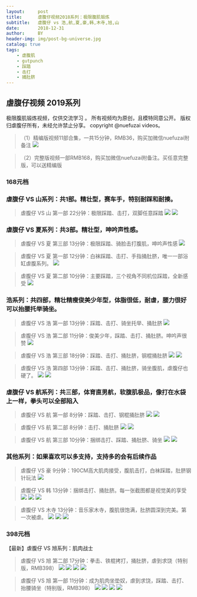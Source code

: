 ```yaml
---
layout:     post
title:      虐腹仔视频2018系列：极限腹肌锻炼
subtitle:   虐腹仔 vs 浩,航,夏,豪,韩,木寺,旭,山
date:       2018-12-31
author:     BY
header-img: img/post-bg-universe.jpg
catalog: true
tags:
    - 虐腹肌
    - gutpunch
    - 踩踏
    - 击打
    - 捅肚脐
---
```


## 虐腹仔视频 2019系列
极限腹肌锻炼视频，仅供交流学习 。
所有视频均为原创，且模特同意公开。
版权归虐腹仔所有，未经允许禁止分享。
copyright @nuefuzai videos。

>（1）精编版视频11部合集，一共15分钟，RMB36，购买加微信nuefuzai附备注
![](https://upload-images.jianshu.io/upload_images/11064440-ccbe787d1dc12d42.png?imageMogr2/auto-orient/strip%7CimageView2/2/w/1240)


>（2）完整版视频一部RMB168，购买加微信nuefuzai附备注。买任意完整版，可以送精编版


### 168元档
### 虐腹仔 VS 山系列：共1部。精壮型，赛车手，特别耐踩和耐揍。
> 虐腹仔 VS 山 第一部 22分钟：极限踩踏、击打，双脚任意踩踏
![](https://upload-images.jianshu.io/upload_images/11939870-a604c3c67942b9df.png?imageMogr2/auto-orient/strip%7CimageView2/2/w/1240)
![](https://upload-images.jianshu.io/upload_images/11939870-bd3791f73209266d.png?imageMogr2/auto-orient/strip%7CimageView2/2/w/1240)

### 虐腹仔 VS 夏系列：共3部。精壮型，呻吟声性感。
> 虐腹仔 VS 夏 第三部 13分钟：极限踩踏、骑脸击打腹肌，呻吟声性感
![](https://upload-images.jianshu.io/upload_images/11064440-39cea4ccdea2204c.jpg?imageMogr2/auto-orient/strip%7CimageView2/2/w/1240)

>虐腹仔 VS 夏 第一部 12分钟：白袜踩踏、击打、手指捅肚脐，唯一一部浴缸虐腹系列。
![](https://upload-images.jianshu.io/upload_images/11064440-b0d50a619c538357.GIF?imageMogr2/auto-orient/strip)

>虐腹仔 VS 夏 第二部 10分钟：主要踩踏，三个视角不同机位踩踏，全新感受
![](https://upload-images.jianshu.io/upload_images/11064440-7a9a4fd01807c80b.JPG?imageMogr2/auto-orient/strip%7CimageView2/2/w/1240)


### 浩系列：共四部，精壮精瘦俊美少年型，体脂很低，耐虐，腰力很好可以抬腰托举骑坐。
>虐腹仔 VS 浩 第一部 13分钟：踩踏、击打、骑坐托举、捅肚脐
![](https://upload-images.jianshu.io/upload_images/11064440-415f007791fcfbbb.GIF?imageMogr2/auto-orient/strip)

>虐腹仔 VS 浩 第二部 11分钟：俊美少年，踩踏、击打、捅肚脐。呻吟声很赞
![](https://upload-images.jianshu.io/upload_images/11064440-2fd47652efa98eb8.JPG?imageMogr2/auto-orient/strip%7CimageView2/2/w/1240)

>虐腹仔 VS 浩 第三部 18分钟：踩踏、击打、捅肚脐，钢棍捅肚脐
![](https://upload-images.jianshu.io/upload_images/11064440-63367d0afcd2d5e8.PNG?imageMogr2/auto-orient/strip%7CimageView2/2/w/1240)
![](https://upload-images.jianshu.io/upload_images/11064440-4eccb3f4478d55bd.JPG?imageMogr2/auto-orient/strip%7CimageView2/2/w/1240)

>虐腹仔 VS 浩 第四部 13分钟：踩踏、击打、捅肚脐，骑坐腹肌，虐腹仔也硬了。
![](https://upload-images.jianshu.io/upload_images/11064440-854a117c5e663e3b.PNG?imageMogr2/auto-orient/strip%7CimageView2/2/w/1240)
![](https://upload-images.jianshu.io/upload_images/11064440-242d2c149664d968.JPG?imageMogr2/auto-orient/strip%7CimageView2/2/w/1240)


### 虐腹仔 VS 航系列：共三部，体育直男航，软腹肌极品，像打在水袋上一样，拳头可以全部陷入
>虐腹仔 VS 航 第一部 8分钟：踩踏、击打、钢棍捅肚脐
![](https://upload-images.jianshu.io/upload_images/11064440-e3f2990e73c9c9c5.GIF?imageMogr2/auto-orient/strip)
![](https://upload-images.jianshu.io/upload_images/11064440-539584fe8b68bbc6.GIF?imageMogr2/auto-orient/strip)

>虐腹仔 VS 航 第二部 8分钟：击打、捅肚脐
![](https://upload-images.jianshu.io/upload_images/11064440-8d519e45ed194e11.PNG?imageMogr2/auto-orient/strip%7CimageView2/2/w/1240)
![](https://upload-images.jianshu.io/upload_images/11064440-535c3f1dbddcc78a.GIF?imageMogr2/auto-orient/strip)

>虐腹仔 VS 航 第三部 10分钟：捆绑击打、踩踏、捅肚脐、骑坐
![](https://upload-images.jianshu.io/upload_images/11064440-30147cb30f769129.JPG?imageMogr2/auto-orient/strip%7CimageView2/2/w/1240)
![](https://upload-images.jianshu.io/upload_images/11064440-f6f7126f8d1ffb52.GIF?imageMogr2/auto-orient/strip)


### 其他系列：如果喜欢可以多支持，支持多的会有后续作品
>虐腹仔 VS 豪 9分钟：190CM高大肌肉接受，腹肌击打，白袜踩踏，肚脐钢针玩法
![](https://upload-images.jianshu.io/upload_images/11064440-066a49acaaee5933.PNG?imageMogr2/auto-orient/strip%7CimageView2/2/w/1240)

>虐腹仔 VS 韩 13分钟：捆绑击打、捅肚脐。每一张截图都是视觉美的享受
![](https://upload-images.jianshu.io/upload_images/11064440-7e44ca4d3565b097.JPG?imageMogr2/auto-orient/strip%7CimageView2/2/w/1240)
![](https://upload-images.jianshu.io/upload_images/11064440-63adf17663147c16.JPG?imageMogr2/auto-orient/strip%7CimageView2/2/w/1240)
![](https://upload-images.jianshu.io/upload_images/11064440-5f2874083f89e328.GIF?imageMogr2/auto-orient/strip)

>虐腹仔 VS 木寺 13分钟：音乐家木寺，腹肌很饱满，肚脐圆深到完美。第一次被虐。
![](https://upload-images.jianshu.io/upload_images/11064440-82aad24f5059ee1f.png?imageMogr2/auto-orient/strip%7CimageView2/2/w/1240)
![](https://upload-images.jianshu.io/upload_images/11064440-ccf3a3b19ea613ab.png?imageMogr2/auto-orient/strip%7CimageView2/2/w/1240)
![](https://upload-images.jianshu.io/upload_images/11064440-899ddb5b2faa6aea.jpg?imageMogr2/auto-orient/strip%7CimageView2/2/w/1240)

### 398元档
【最新】虐腹仔 VS 旭系列：肌肉战士
> 虐腹仔 VS 旭 第二部 17分钟：拳击、铁棍拷打，捅肚脐，虐到求饶（特别版，RMB398）
![](https://upload-images.jianshu.io/upload_images/11939870-523acfd332020d61.png?imageMogr2/auto-orient/strip%7CimageView2/2/w/1240)
![](https://upload-images.jianshu.io/upload_images/11939870-9a922bca4844d4a8.png?imageMogr2/auto-orient/strip%7CimageView2/2/w/1240)
![](https://upload-images.jianshu.io/upload_images/11939870-a73494b0b96e0ede.png?imageMogr2/auto-orient/strip%7CimageView2/2/w/1240)
![](https://upload-images.jianshu.io/upload_images/11939870-235b964ffb20bbb3.png?imageMogr2/auto-orient/strip%7CimageView2/2/w/1240)

> 虐腹仔 VS 旭 第一部 11分钟：成为肌肉坐垫奴，虐到求饶，踩踏、击打、抬腰骑坐（特别版，RMB398）
![](https://upload-images.jianshu.io/upload_images/11939870-d2e32c247872886f.png?imageMogr2/auto-orient/strip%7CimageView2/2/w/1240)
![](https://upload-images.jianshu.io/upload_images/11939870-adb0cf96b5f3652d.png?imageMogr2/auto-orient/strip%7CimageView2/2/w/1240)
![](https://upload-images.jianshu.io/upload_images/11939870-73a785a99cd9c963.png?imageMogr2/auto-orient/strip%7CimageView2/2/w/1240)
![](https://upload-images.jianshu.io/upload_images/11939870-e5f2551a543b2cbf.png?imageMogr2/auto-orient/strip%7CimageView2/2/w/1240)
